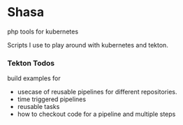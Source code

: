 # Shasa
php tools for kubernetes



Scripts I use to play around with kubernetes and tekton.


### Tekton Todos

build examples for
 * usecase of reusable pipelines for different repositories.
 * time triggered pipelines
 * reusable tasks
 * how to checkout code for a pipeline and multiple steps

